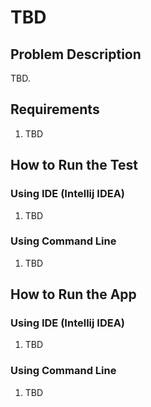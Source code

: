 # TBD

## Problem Description

TBD.

## Requirements

1. TBD

## How to Run the Test

### Using IDE (Intellij IDEA)

1. TBD

### Using Command Line

1. TBD

## How to Run the App

### Using IDE (Intellij IDEA)

1. TBD

### Using Command Line

1. TBD
